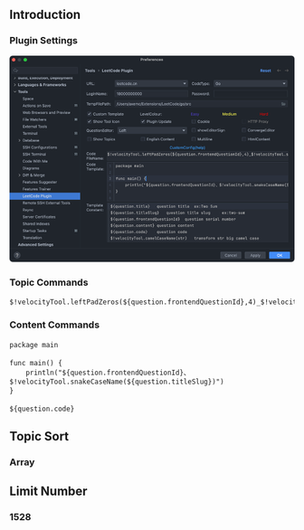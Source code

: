 ## Introduction

### Plugin Settings
![img](./src/leetcode/img/go-settings.png)

### Topic Commands
```shell
$!velocityTool.leftPadZeros(${question.frontendQuestionId},4)_$!velocityTool.snakeCaseName(${question.titleSlug}) 
```

### Content Commands
```shell
package main

func main() {
	println("${question.frontendQuestionId}、$!velocityTool.snakeCaseName(${question.titleSlug})")
}

${question.code}
```

## Topic Sort

### Array

## Limit Number

### 1528
